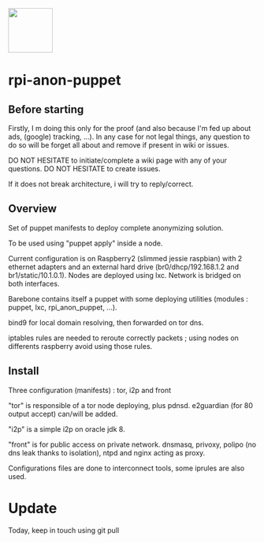 <img src="http://www.raspberrypi.org/wp-content/uploads/2012/03/Raspi_Colour_R.png" width="90" />

# rpi-anon-puppet

## Before starting

Firstly, I m doing this only for the proof (and also because I'm fed up about ads, (google) tracking, ...). In any case for not legal things, any question to do so will be forget all about and remove if present in wiki or issues.

DO NOT HESITATE to initiate/complete a wiki page with any of your questions. DO NOT HESITATE to create issues.

If it does not break architecture, i will try to reply/correct.

## Overview

Set of puppet manifests to deploy complete anonymizing solution.

To be used using "puppet apply" inside a node.

Current configuration is on Raspberry2 (slimmed jessie raspbian) with 2 ethernet adapters and an external hard drive (br0/dhcp/192.168.1.2 and br1/static/10.1.0.1).
Nodes are deployed using lxc. Network is bridged on both interfaces.

Barebone contains itself a puppet with some deploying utilities (modules : puppet, lxc, rpi_anon_puppet, ...).

bind9 for local domain resolving, then forwarded on tor dns.

iptables rules are needed to reroute correctly packets ; using nodes on differents raspberry avoid using those rules.

## Install

Three configuration (manifests) : tor, i2p and front

"tor" is responsible of a tor node deploying, plus pdnsd. e2guardian (for 80 output accept) can/will be added.

"i2p" is a simple i2p on oracle jdk 8.

"front" is for public access on private network. dnsmasq, privoxy, polipo (no dns leak thanks to isolation), ntpd and nginx acting as proxy.

Configurations files are done to interconnect tools, some iprules are also used.

# Update

Today, keep in touch using git pull

